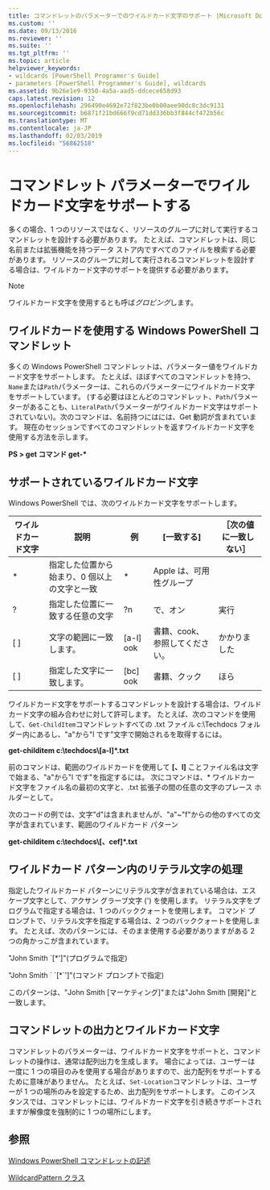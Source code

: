 ```yaml
---
title: コマンドレットのパラメーターでのワイルドカード文字のサポート |Microsoft Docs
ms.custom: ''
ms.date: 09/13/2016
ms.reviewer: ''
ms.suite: ''
ms.tgt_pltfrm: ''
ms.topic: article
helpviewer_keywords:
- wildcards [PowerShell Programer's Guide]
- parameters [PowerShell Programmer's Guide], wildcards
ms.assetid: 9b26e1e9-9350-4a5a-aad5-ddcece658d93
caps.latest.revision: 12
ms.openlocfilehash: 296490e4692e72f823be0b00aee90dc8c3dc9131
ms.sourcegitcommit: b6871f21bd666f9cd71dd336bb3f844cf472b56c
ms.translationtype: MT
ms.contentlocale: ja-JP
ms.lasthandoff: 02/03/2019
ms.locfileid: "56862518"
---
```

# <a name="supporting-wildcard-characters-in-cmdlet-parameters"></a>コマンドレット パラメーターでワイルドカード文字をサポートする

多くの場合、1 つのリソースではなく、リソースのグループに対して実行するコマンドレットを設計する必要があります。 たとえば、コマンドレットは、同じ名前または拡張機能を持つデータ ストア内ですべてのファイルを検索する必要があります。 リソースのグループに対して実行されるコマンドレットを設計する場合は、ワイルドカード文字のサポートを提供する必要があります。

> [!NOTE]
> ワイルドカード文字を使用するとも呼ば*グロビング*します。

## <a name="windows-powershell-cmdlets-that-use-wildcards"></a>ワイルドカードを使用する Windows PowerShell コマンドレット

 多くの Windows PowerShell コマンドレットは、パラメーター値をワイルドカード文字をサポートします。 たとえば、ほぼすべてのコマンドレットを持つ、`Name`または`Path`パラメーターは、これらのパラメーターにワイルドカード文字をサポートしています。 (する必要はほとんどのコマンドレット、`Path`パラメーターがあることも、`LiteralPath`パラメーターがワイルドカード文字はサポートされていない)。次のコマンドは、名前持つにはには、Get 動詞が含まれています。 現在のセッションですべてのコマンドレットを返すワイルドカード文字を使用する方法を示します。

 **PS > get コマンド get-\***

## <a name="supported-wildcard-characters"></a>サポートされているワイルドカード文字

Windows PowerShell では、次のワイルドカード文字をサポートします。

|ワイルドカード文字|説明|例|[一致する]|［次の値に一致しない］|
|------------------------|-----------------|-------------|-------------|--------------------|
|*|指定した位置から始まり、0 個以上の文字と一致|*|Apple は、可用性グループ||
|?|指定した位置に一致する任意の文字|?n|で、オン|実行|
|[ ]|文字の範囲に一致します。|[a-l] ook|書籍、cook、参照してください。|かかりました|
|[ ]|指定した文字に一致します。|[bc] ook|書籍、クック|ほら|

ワイルドカード文字をサポートするコマンドレットを設計する場合は、ワイルドカード文字の組み合わせに対して許可します。 たとえば、次のコマンドを使用して、`Get-ChildItem`コマンドレットすべての .txt ファイル c:\Techdocs フォルダー内にあるし、"a"から"l です"文字で開始されるを取得するには。

**get-childitem c:\techdocs\\[a-l]\*.txt**

前のコマンドは、範囲のワイルドカードを使用して **[、l]** ことファイル名は文字で始まる、"a"から"l です"を指定するには。 次にコマンドは、* ワイルドカード文字をファイル名の最初の文字と、.txt 拡張子の間の任意の文字のプレース ホルダーとして。

次のコードの例では、文字"d"は含まれませんが、"a"~"f"からの他のすべての文字が含まれています、範囲のワイルドカード パターン

**get-childitem c:\techdocs\\[、cef]\*.txt**

## <a name="handling-literal-characters-in-wildcard-patterns"></a>ワイルドカード パターン内のリテラル文字の処理

指定したワイルドカード パターンにリテラル文字が含まれている場合は、エスケープ文字として、アクサン グラーブ文字 (') を使用します。 リテラル文字をプログラムで指定する場合は、1 つのバッククォートを使用します。 コマンド プロンプトで、リテラル文字を指定する場合は、2 つのバッククォートを使用します。 たとえば、次のパターンには、そのまま使用する必要がありますがある 2 つの角かっこが含まれています。

"John Smith \`[*']"(プログラムで指定)

"John Smith \` \`[*\`']"(コマンド プロンプトで指定)

このパターンは、"John Smith [マーケティング]"または"John Smith [開発]"と一致します。

## <a name="cmdlet-output-and-wildcard-characters"></a>コマンドレットの出力とワイルドカード文字

コマンドレットのパラメーターは、ワイルドカード文字をサポートと、コマンドレットの操作は、通常は配列出力を生成します。 場合によっては、ユーザーは一度に 1 つの項目のみを使用する場合がありますので、出力配列をサポートするために意味がありません。 たとえば、`Set-Location`コマンドレットは、ユーザーが 1 つの場所のみを設定するため、出力配列をサポートします。 このインスタンスでは、コマンドレットには、ワイルドカード文字を引き続きサポートされますが解像度を強制的に 1 つの場所にします。

## <a name="see-also"></a>参照

[Windows PowerShell コマンドレットの記述](./writing-a-windows-powershell-cmdlet.md)

[WildcardPattern クラス](/dotnet/api/system.management.automation.wildcardpattern)
